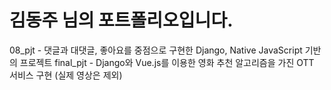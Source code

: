 # 김동주 님의 포트폴리오입니다.

08_pjt - 댓글과 대댓글, 좋아요를 중점으로 구현한 Django, Native JavaScript 기반의 프로젝트
final_pjt - Django와 Vue.js를 이용한 영화 추천 알고리즘을 가진 OTT 서비스 구현 (실제 영상은 제외)

